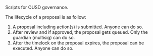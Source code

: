 Scripts for OUSD governance.

The lifecycle of a proposal is as follow:
  1. A proposal including action(s) is submitted. Anyone can do so.
  1. After review and if approved, the proposal gets queued. Only the guardian (multisig) can do so.
  1. After the timelock on the proposal expires, the proposal can be executed. Anyone can do so.
  